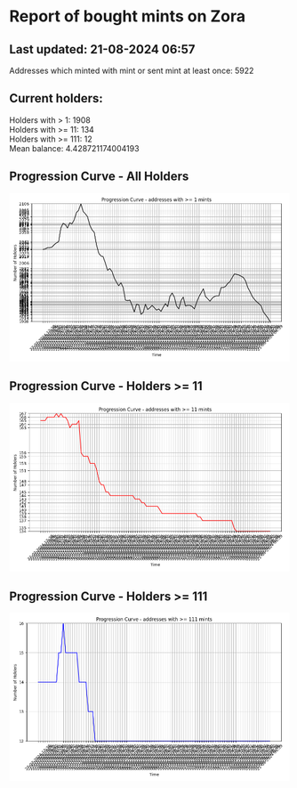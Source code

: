 # Report of bought mints on Zora
## Last updated: 21-08-2024 06:57
Addresses which minted with mint or sent mint at least once: 5922

## Current holders:
Holders with > 1: 1908  
Holders with >= 11: 134  
Holders with >= 111: 12  
Mean balance: 4.428721174004193  

## Progression Curve - All Holders
![addresses with >= 1 mint](progression_curve_all.png)
## Progression Curve - Holders >= 11
![addresses with >= 11 mints](progression_curve_gt_11.png)
## Progression Curve - Holders >= 111
![addresses with >= 111 mints](progression_curve_gt_111.png)
